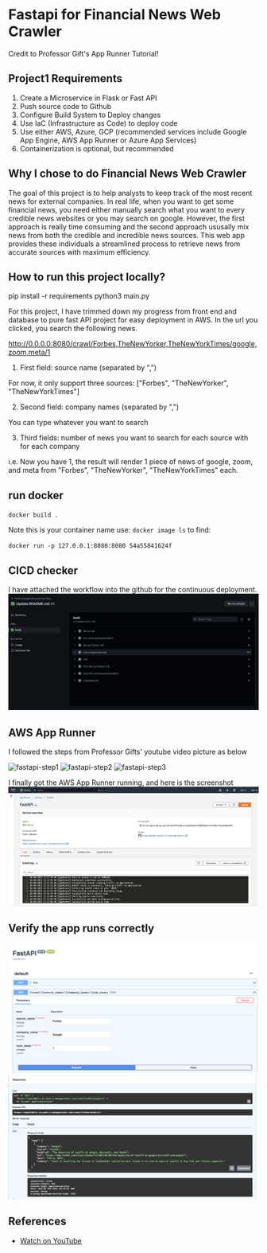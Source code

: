 # Fastapi for Financial News Web Crawler
Credit to Professor Gift's App Runner Tutorial!

## Project1 Requirements
1. Create a Microservice in Flask or Fast API
2. Push source code to Github
3. Configure Build System to Deploy changes
4. Use IaC (Infrastructure as Code) to deploy code
5. Use either AWS, Azure, GCP (recommended services include Google App Engine, AWS App Runner or Azure App Services)
6. Containerization is optional, but recommended

## Why I chose to do Financial News Web Crawler
The goal of this project is to help analysts to keep track of the most recent news for external companies. In real life, when you want to get some financial news, you need either manually search what you want to every credible news websites or you may search on google. However, the first approach is really time consuming and the second approach ususally mix news from both the credible and incredible news sources. This web app provides these individuals a streamlined process to retrieve news from accurate sources with maximum efficiency.

## How to run this project locally?
pip install -r requirements
python3 main.py

For this project, I have trimmed down my progress from front end and database to pure fast API project for easy deployment in AWS. 
In the url you clicked, you search the following news.

http://0.0.0.0:8080/crawl/Forbes,TheNewYorker,TheNewYorkTimes/google,zoom,meta/1
1. First field: source name (separated by ",") 

For now, it only support three sources: ["Forbes", "TheNewYorker", "TheNewYorkTimes"]

2. Second field: company names (separated by ",")

You can type whatever you want to search

3. Third fields: number of news you want to search for each source with for each company

i.e. Now you have 1, the result will render 1 piece of news of google, zoom, and meta from "Forbes", "TheNewYorker", "TheNewYorkTimes" each.


## run docker
`docker build .`

Note this is your container name use:  `docker image ls` to find:

`docker run -p 127.0.0.1:8080:8080 54a55841624f`


## CICD checker
I have attached the workflow into the github for the continuous deployment.
![CICD proof](https://github.com/yikai-Liu/yikai-liu-idsproject1/blob/main/CICD_deploy.png)


## AWS App Runner
I followed the steps from Professor Gifts' youtube video picture as below

![fastapi-step1](https://user-images.githubusercontent.com/58792/131587003-f5667c28-7cbe-402e-8795-f32a6ca9a4d1.png)
![fastapi-step2](https://user-images.githubusercontent.com/58792/131587286-341e795c-76dc-46a1-8ee9-528134410935.png)
![fastapi-step3](https://user-images.githubusercontent.com/58792/131587004-198ad6d5-2197-4de5-a6dd-4eb3c41e675e.png)

I finally got the AWS App Runner running, and here is the screenshot
![fastapi-step4](https://github.com/yikai-Liu/yikai-liu-idsproject1/blob/main/AWS_apprunner_proof.png)


## Verify the app runs correctly


![fastapi-swagger_1](https://github.com/yikai-Liu/yikai-liu-idsproject1/blob/main/swagger_1.png)
![fastapi-swagger_2](https://github.com/yikai-Liu/yikai-liu-idsproject1/blob/main/swagger_2.png)


## References

* [Watch on YouTube](https://youtu.be/XBBDqLf23Og)

